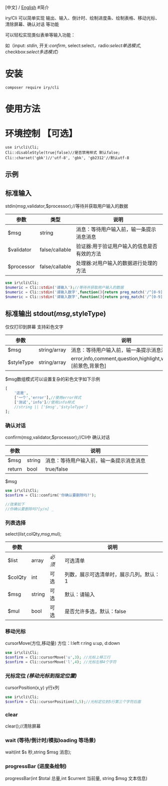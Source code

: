 [中文] /  [English](./README-EN.md)
#简介

iry/Cli 可以简单实现 输出、输入、倒计时、绘制进度条、绘制表格、移动光标、清除屏幕、确认对话 等功能

可以轻松实现类似表单等输入功能：

如（input: _stdin_, 开关:_confirm_, select:select，radio:_select单选模式_, checkbox:_select多选模式_）
# 安装
```
composer require iry/cli
```
# 使用方法
# 环境控制 【可选】
```
use ir\cli\Cli;
Cli::disableStyle(true|false)//是否禁用样式 默认false;
Cli::charset('gbk')//'utf-8', 'gbk', 'gb2312'//默认utf-8
```


## 示例

## 标准输入 
stdin($msg,$validator,$processor);//等待并获取用户输入的数据

|  参数    |类型| 说明  |
|  ----    |----| ----  |
|$msg      |string|消息：等待用户输入前，输一条提示消息消息 |
|$validator|false/callable|验证器:用于验证用户输入的信息是否有效的方法|
|$processor|false/callable|处理器:对用户输入的数据进行处理的方法|

```php
use ir\cli\Cli;
$numeric = Cli::stdin('请输入');//等待并获取用户输入的数据
$numeric = Cli::stdin('请输入数字',function(){return preg_match('/^[0-9]+$/');},'trim');
$numeric = Cli::stdin('请输入数字',function(){return preg_match('/^[0-9]+$/');},'trim');
```
## 标准输出 stdout($msg,$styleType)
仅仅打印到屏幕 支持彩色文字

|参数    ||说明  |
|  ----    |----| ----  |
|$msg      |string/array|消息：等待用户输入前，输一条提示消息消息 |
|$styleType |string/array|error,info,comment,question,highlight,warning,[前景色,背景色]|
$msg数组模式可以设置复杂的彩色文字如下示例

```php
[
    '这是',
    ['一个','error'],//使用error样式
    ['测试','info']//使用info样式
    //string || ['$msg','$styleType']
];
```
### 确认对话
confirm($msg,$validator,$processor);//Cli中 确认对话

|参数    ||说明  |
|  ----    |----| ----  |
|$msg      |string|消息：等待用户输入前，输一条提示消息消息 |
|return |bool| true/false|

$msg
```php
use ir\cli\Cli;
$confirm = Cli::confirm('你确认要删除吗?');

//效果如下
//你确认要删除吗?[y/n] _
```

### 列表选择
select($list,$colQty,$msg,$mul);

|参数    |||说明  |
|  ----    |----|----| ----  |
|$list |array|_必须_|可选清单 |
|$colQty|int|可选|列数，展示可选清单时，展示几列。默认：1|
|$msg|string|可选|默认：请输入|
|$mul|bool|可选|是否允许多选，默认：false|

### 移动光标
cursorMove(方位,移动量)
方位：l:left r:ring u:up, d:down
```php
use ir\cli\Cli;
$confirm = Cli::cursorMove('u',3); //光标上移三行
$confirm = Cli::cursorMove('l',4); //光标左移4个字符
```

### 光标定位 _(移动光标到指定位置)_
cursorPosition(x,y) y行x列
```php
use ir\cli\Cli;
$confirm = Cli::cursorPosition(3,5);//光标定位到5行第三个字符后面
``` 

### clear
clear();//清除屏幕

### wait (等待/倒计时/模拟loading 等场景)
wait(int $s 秒,string $msg 消息);

### progressBar (进度条绘制)
progressBar(int $total 总量,int $current 当前量, string $msg 文本信息)